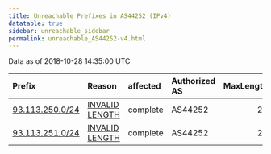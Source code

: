 ```yaml
---
title: Unreachable Prefixes in AS44252 (IPv4)
datatable: true
sidebar: unreachable_sidebar
permalink: unreachable_AS44252-v4.html
---
```


Data as of 2018-10-28 14:35:00 UTC


<div class="datatable-begin"></div>

| Prefix                                                   | Reason                                                                                                    | affected   | Authorized AS   |   MaxLength | Anchor                                         |   unreachable /24s |
|:---------------------------------------------------------|:----------------------------------------------------------------------------------------------------------|:-----------|:----------------|------------:|:-----------------------------------------------|-------------------:|
| [93.113.250.0/24](https://stat.ripe.net/93.113.250.0/24) | [INVALID LENGTH](https://rpki-validator.ripe.net/announcement-preview?asn=AS44252&prefix=93.113.250.0/24) | complete   | AS44252         |          23 | [RIPE](unreachable_RIPE_NCC_RPKI_Root-v4.html) |                  1 |
| [93.113.251.0/24](https://stat.ripe.net/93.113.251.0/24) | [INVALID LENGTH](https://rpki-validator.ripe.net/announcement-preview?asn=AS44252&prefix=93.113.251.0/24) | complete   | AS44252         |          23 | [RIPE](unreachable_RIPE_NCC_RPKI_Root-v4.html) |                  1 |

<div class="datatable-end"></div>